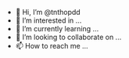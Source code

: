 - 👋 Hi, I’m @tnthopdd
- 👀 I’m interested in ...
- 🌱 I’m currently learning ...
- 💞️ I’m looking to collaborate on ...
- 📫 How to reach me ...

<!---
tnthopdd/tnthopdd is a ✨ special ✨ repository because its `README.md` (this file) appears on your GitHub profile.
You can click the Preview link to take a look at your changes.
--->
